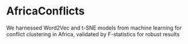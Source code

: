 # AfricaConflicts
We harnessed Word2Vec and t-SNE models from machine learning for conflict clustering in Africa, validated by F-statistics for robust results
